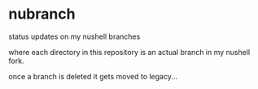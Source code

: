 # nubranch
status updates on my nushell branches

where each directory in this repository is an actual
branch in my nushell fork.

once a branch is deleted it gets moved to legacy...
